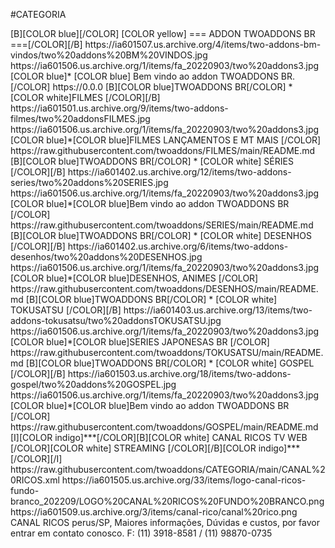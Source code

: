 #CATEGORIA

<channels>
<channel>
<name>[B][COLOR blue][/COLOR] [COLOR yellow] === ADDON TWOADDONS BR ===[/COLOR][/B]</name>
<thumbnail>https://ia601507.us.archive.org/4/items/two-addons-bm-vindos/two%20addons%20BM%20VINDOS.jpg</thumbnail>
<fanart>https://ia601506.us.archive.org/1/items/fa_20220903/two%20addons3.jpg</fanart>
<info>[COLOR blue]* [COLOR blue] Bem vindo ao addon TWOADDONS BR. [/COLOR]</info>
<externallink>https://0.0.0</externallink>
</channel>

<channel>
<name>[B][COLOR blue]TWOADDONS BR[/COLOR] * [COLOR white]FILMES [/COLOR][/B]</name>
<thumbnail>https://ia601501.us.archive.org/9/items/two-addons-filmes/two%20addonsFILMES.jpg</thumbnail>
<fanart>https://ia601506.us.archive.org/1/items/fa_20220903/two%20addons3.jpg</fanart>
<info>[COLOR blue]*[COLOR blue]FILMES LANÇAMENTOS E MT MAIS [/COLOR]</info>
<externallink>https://raw.githubusercontent.com/twoaddons/FILMES/main/README.md</externallink>
</channel>

<channel>
<name>[B][COLOR blue]TWOADDONS BR[/COLOR] * [COLOR white] SÉRIES [/COLOR][/B]</name>
<thumbnail>https://ia601402.us.archive.org/12/items/two-addons-series/two%20addons%20SERIES.jpg</thumbnail>
<fanart>https://ia601506.us.archive.org/1/items/fa_20220903/two%20addons3.jpg</fanart>
<info>[COLOR blue]*[COLOR blue]Bem vindo ao addon TWOADDONS BR [/COLOR]</info>
<externallink>https://raw.githubusercontent.com/twoaddons/SERIES/main/README.md</externallink>
</channel>

<channel>
<name>[B][COLOR blue]TWOADDONS BR[/COLOR] * [COLOR white] DESENHOS [/COLOR][/B]</name>
<thumbnail>https://ia601402.us.archive.org/6/items/two-addons-desenhos/two%20addons%20DESENHOS.jpg</thumbnail>
<fanart>https://ia601506.us.archive.org/1/items/fa_20220903/two%20addons3.jpg</fanart>
<info>[COLOR blue]*[COLOR blue]DESENHOS, ANIMES [/COLOR]</info>
<externallink>https://raw.githubusercontent.com/twoaddons/DESENHOS/main/README.md</externallink>
</channel>

<channel>
<name>[B][COLOR blue]TWOADDONS BR[/COLOR] * [COLOR white] TOKUSATSU [/COLOR][/B]</name>
<thumbnail>https://ia601403.us.archive.org/13/items/two-addons-tokusatsu/two%20addonsTOKUSATSU.jpg</thumbnail>
<fanart>https://ia601506.us.archive.org/1/items/fa_20220903/two%20addons3.jpg</fanart>
<info>[COLOR blue]*[COLOR blue]SERIES JAPONESAS BR [/COLOR]</info>
<externallink>https://raw.githubusercontent.com/twoaddons/TOKUSATSU/main/README.md</externallink>
</channel>

<channel>
<name>[B][COLOR blue]TWOADDONS BR[/COLOR] * [COLOR white] GOSPEL [/COLOR][/B]</name>
<thumbnail>https://ia601503.us.archive.org/18/items/two-addons-gospel/two%20addons%20GOSPEL.jpg</thumbnail>
<fanart>https://ia601506.us.archive.org/1/items/fa_20220903/two%20addons3.jpg</fanart>
<info>[COLOR blue]*[COLOR blue]Bem vindo ao addon TWOADDONS BR [/COLOR]</info>
<externallink>https://raw.githubusercontent.com/twoaddons/GOSPEL/main/README.md</externallink>
</channel>
  

  
  <channel>
<name>[I][COLOR indigo]***[/COLOR][B][COLOR white] CANAL RICOS TV WEB  [/COLOR][COLOR white] STREAMING [/COLOR][/B][COLOR indigo]***[/COLOR][/I]</name>
<externallink>https://raw.githubusercontent.com/twoaddons/CATEGORIA/main/CANAL%20RICOS.xml</externallink>
<thumbnail>https://ia601505.us.archive.org/33/items/logo-canal-ricos-fundo-branco_202209/LOGO%20CANAL%20RICOS%20FUNDO%20BRANCO.png</thumbnail>
<fanart>https://ia601509.us.archive.org/3/items/canal-rico/canal%20rico.png</fanart>
<info>CANAL RICOS perus/SP, Maiores informações, Dúvidas e custos, por favor entrar em contato conosco.
F: (11) 3918-8581 / (11) 98870-0735</info>
</channel>


</channels>
